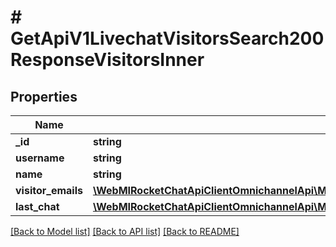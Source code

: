 # # GetApiV1LivechatVisitorsSearch200ResponseVisitorsInner

## Properties

Name | Type | Description | Notes
------------ | ------------- | ------------- | -------------
**_id** | **string** |  | [optional]
**username** | **string** |  | [optional]
**name** | **string** |  | [optional]
**visitor_emails** | [**\WebMIRocketChatApiClientOmnichannelApi\Model\GetApiV1OmnichannelContact200ResponseContactVisitorEmailsInner[]**](GetApiV1OmnichannelContact200ResponseContactVisitorEmailsInner.md) |  | [optional]
**last_chat** | [**\WebMIRocketChatApiClientOmnichannelApi\Model\GetApiV1OmnichannelContactSearch200ResponseContactLastChat**](GetApiV1OmnichannelContactSearch200ResponseContactLastChat.md) |  | [optional]

[[Back to Model list]](../../README.md#models) [[Back to API list]](../../README.md#endpoints) [[Back to README]](../../README.md)
